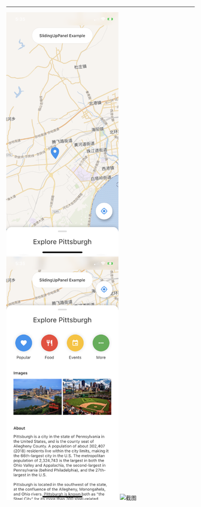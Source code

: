 *****
<p align="left">
  <img src="https://github.com/sxm5220/demoByFlutter/blob/master/demo10/Effect%20picture/01.PNG" width="300" alt="截图" />
<img src="https://github.com/sxm5220/demoByFlutter/blob/master/demo10/Effect%20picture/02.PNG" width="300" alt="截图" />
<img src="https://github.com/sxm5220/demoByFlutter/blob/master/demo10/Effect%20picture/03.MP4" width="300" alt="截图" />
</p>
